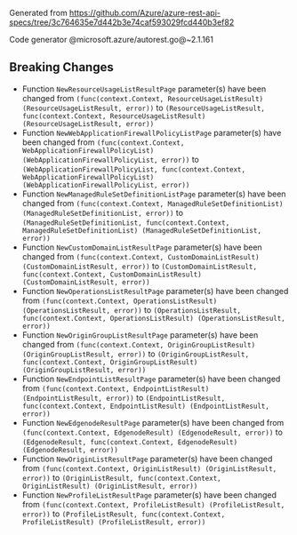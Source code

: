 Generated from https://github.com/Azure/azure-rest-api-specs/tree/3c764635e7d442b3e74caf593029fcd440b3ef82

Code generator @microsoft.azure/autorest.go@~2.1.161

## Breaking Changes

- Function `NewResourceUsageListResultPage` parameter(s) have been changed from `(func(context.Context, ResourceUsageListResult) (ResourceUsageListResult, error))` to `(ResourceUsageListResult, func(context.Context, ResourceUsageListResult) (ResourceUsageListResult, error))`
- Function `NewWebApplicationFirewallPolicyListPage` parameter(s) have been changed from `(func(context.Context, WebApplicationFirewallPolicyList) (WebApplicationFirewallPolicyList, error))` to `(WebApplicationFirewallPolicyList, func(context.Context, WebApplicationFirewallPolicyList) (WebApplicationFirewallPolicyList, error))`
- Function `NewManagedRuleSetDefinitionListPage` parameter(s) have been changed from `(func(context.Context, ManagedRuleSetDefinitionList) (ManagedRuleSetDefinitionList, error))` to `(ManagedRuleSetDefinitionList, func(context.Context, ManagedRuleSetDefinitionList) (ManagedRuleSetDefinitionList, error))`
- Function `NewCustomDomainListResultPage` parameter(s) have been changed from `(func(context.Context, CustomDomainListResult) (CustomDomainListResult, error))` to `(CustomDomainListResult, func(context.Context, CustomDomainListResult) (CustomDomainListResult, error))`
- Function `NewOperationsListResultPage` parameter(s) have been changed from `(func(context.Context, OperationsListResult) (OperationsListResult, error))` to `(OperationsListResult, func(context.Context, OperationsListResult) (OperationsListResult, error))`
- Function `NewOriginGroupListResultPage` parameter(s) have been changed from `(func(context.Context, OriginGroupListResult) (OriginGroupListResult, error))` to `(OriginGroupListResult, func(context.Context, OriginGroupListResult) (OriginGroupListResult, error))`
- Function `NewEndpointListResultPage` parameter(s) have been changed from `(func(context.Context, EndpointListResult) (EndpointListResult, error))` to `(EndpointListResult, func(context.Context, EndpointListResult) (EndpointListResult, error))`
- Function `NewEdgenodeResultPage` parameter(s) have been changed from `(func(context.Context, EdgenodeResult) (EdgenodeResult, error))` to `(EdgenodeResult, func(context.Context, EdgenodeResult) (EdgenodeResult, error))`
- Function `NewOriginListResultPage` parameter(s) have been changed from `(func(context.Context, OriginListResult) (OriginListResult, error))` to `(OriginListResult, func(context.Context, OriginListResult) (OriginListResult, error))`
- Function `NewProfileListResultPage` parameter(s) have been changed from `(func(context.Context, ProfileListResult) (ProfileListResult, error))` to `(ProfileListResult, func(context.Context, ProfileListResult) (ProfileListResult, error))`
